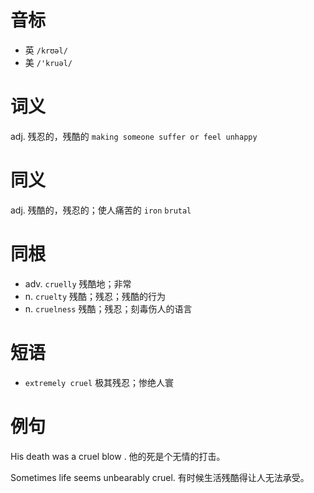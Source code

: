 # 音标

- 英 `/krʊəl/`
- 美 `/'kruəl/`

# 词义

adj. 残忍的，残酷的
`making someone suffer or feel unhappy`

# 同义

adj. 残酷的，残忍的；使人痛苦的
`iron` `brutal`

# 同根

- adv. `cruelly` 残酷地；非常
- n. `cruelty` 残酷；残忍；残酷的行为
- n. `cruelness` 残酷；残忍；刻毒伤人的语言

# 短语

- `extremely cruel` 极其残忍；惨绝人寰

# 例句

His death was a cruel blow .
他的死是个无情的打击。

Sometimes life seems unbearably cruel.
有时候生活残酷得让人无法承受。



